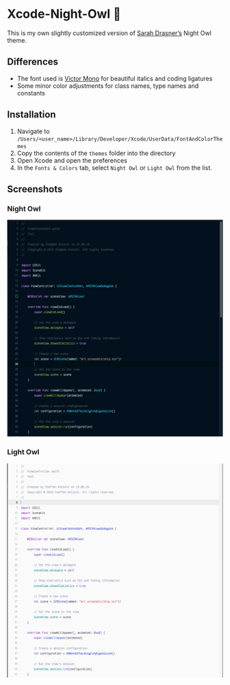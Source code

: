 # Xcode-Night-Owl 🦉

This is my own slightly customized version of [Sarah Drasner’s](https://github.com/sdras) Night Owl theme.

## Differences

- The font used is [Victor Mono](https://rubjo.github.io/victor-mono/) for beautiful italics and coding ligatures
- Some minor color adjustments for class names, type names and constants

## Installation

1. Navigate to `/Users/<user_name>/Library/Developer/Xcode/UserData/FontAndColorThemes`
2. Copy the contents of the `themes` folder into the directory
3. Open Xcode and open the preferences
4. In the `Fonts & Colors` tab, select `Night Owl` or `Light Owl` from the list.

## Screenshots

### Night Owl

![Night Owl Demo](Demo_dark.png)

### Light Owl

![Light Owl Demo](Demo_light.png)
